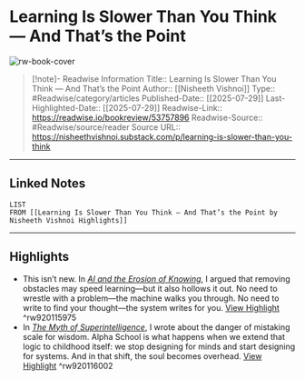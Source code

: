 # Learning Is Slower Than You Think — And That’s the Point

![rw-book-cover](https://readwise-assets.s3.amazonaws.com/media/uploaded_book_covers/profile_174804/https3A2F2Fsubstack-post-media.s3.amazonaws.com2Fpublic2Fimages2F8272ee1b-7ffa-4c11-b2de-42c3a6057c76_2908x1448.png)
<br>
>[!note]- Readwise Information
>Title:: Learning Is Slower Than You Think — And That’s the Point
>Author:: [[Nisheeth Vishnoi]]
>Type:: #Readwise/category/articles
>Published-Date:: [[2025-07-29]]
>Last-Highlighted-Date:: [[2025-07-29]]
>Readwise-Link:: https://readwise.io/bookreview/53757896
>Readwise-Source:: #Readwise/source/reader
>Source URL:: https://nisheethvishnoi.substack.com/p/learning-is-slower-than-you-think
--- 

## Linked Notes
```dataview
LIST
FROM [[Learning Is Slower Than You Think — And That’s the Point by Nisheeth Vishnoi Highlights]]
```

---

## Highlights
- This isn’t new. In *[AI and the Erosion of Knowing](https://nisheethvishnoi.substack.com/p/ai-and-the-erosion-of-knowing)*, I argued that removing obstacles may speed learning—but it also hollows it out. No need to wrestle with a problem—the machine walks you through. No need to write to find your thought—the system writes for you. [View Highlight](https://readwise.io/open/920115975) ^rw920115975
- In *[The Myth of Superintelligence](https://nisheethvishnoi.substack.com/p/the-myth-of-superintelligence)*, I wrote about the danger of mistaking scale for wisdom. Alpha School is what happens when we extend that logic to childhood itself: we stop designing for minds and start designing for systems. And in that shift, the soul becomes overhead. [View Highlight](https://readwise.io/open/920116002) ^rw920116002
